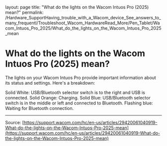 layout: page
title: "What do the lights on the Wacom Intuos Pro (2025) mean?"
permalink: /Hardware_SupportHaving_trouble_with_a_Wacom_device_See_answers_to_many_frequentl/Troubleshoot_Wacom_HardwareRead_More/Pen_Tablet/Wacom_Intuos_Pro_2025/What_do_the_lights_on_the_Wacom_Intuos_Pro_2025_mean

# What do the lights on the Wacom Intuos Pro (2025) mean?

The lights on your Wacom Intuos Pro provide important information about its status and settings. Here's a breakdown:

Solid White: USB/Bluetooth selector switch is to the right and USB is connected.
Solid Orange: Charging.
Solid Blue: USB/Bluetooth selector switch is in the middle or left and connected to Bluetooth.
Flashing blue: Waiting for Bluetooth connection.

---
Source: [https://support.wacom.com/hc/en-us/articles/29420061040919-What-do-the-lights-on-the-Wacom-Intuos-Pro-2025-mean](https://support.wacom.com/hc/en-us/articles/29420061040919-What-do-the-lights-on-the-Wacom-Intuos-Pro-2025-mean)
